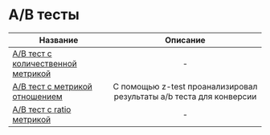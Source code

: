 # A/B тесты

Название|Описание
-----------|:-------:
[A/B тест с количественной метрикой](-)| -
[A/B тест с метрикой отношением](https://github.com/davyandr/pet-projects/blob/main/ab/ab_cr.ipynb)| С помощью z-test проанализировал результаты a/b теста для конверсии
[A/B тест с ratio метрикой](-)| -
